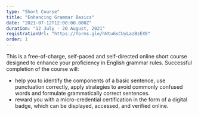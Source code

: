 ```yaml
---
type: "Short Course"
title: "Enhancing Grammar Basics"
date: "2021-07-12T12:00:00.000Z"
duration: "12 July - 20 August, 2021"
registrationUrl: "https://forms.gle/hNtu6sCUyLazBzEX8"
order: 1
---
```


This is a free-of-charge, self-paced and self-directed online short
course designed to enhance your proficiency in English grammar
rules. Successful completion of the course will:

- help you to identify the components of a basic sentence, use punctuation correctly, apply strategies to avoid commonly confused words and formulate grammatically correct sentences.
- reward you with a micro-credential certification in the form of a digital badge, which can be displayed, accessed, and verified online.
